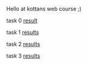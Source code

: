 Hello at kottans web course ;)

task 0 [result](https://github.com/kobzarslv/kottans_web_test/blob/master/task_0/git_course_screenshot.PNG)

task 1 [results](https://github.com/kobzarslv/kottans_web_test/tree/master/task_1)

task 2 [results](https://github.com/kobzarslv/kottans_web_test/tree/master/task_2)

task 3 [results](https://github.com/kobzarslv/kottans_web_test/tree/master/task_3)
